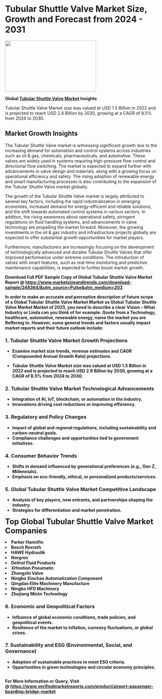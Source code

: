 <H1>Tubular Shuttle Valve Market Size, Growth and Forecast from 2024 - 2031</H1><img class="aligncenter size-medium wp-image-584254" src="https://thirdeyenews.in/wp-content/uploads/2024/09/Global-Market-Research-300x168.jpeg" alt="" width="300" height="168" /><p><strong>Global&nbsp;<a href="https://www.marketsizeandtrends.com/download-sample/248364/&amp;utm_source=Pulse&amp;utm_medium=203">Tubular Shuttle Valve Market</a> Insights</strong></p><p>Tubular Shuttle Valve Market size was valued at USD 1.5 Billion in 2022 and is projected to reach USD 2.8 Billion by 2030, growing at a CAGR of 8.5% from 2024 to 2030.</p><p><h2>Market Growth Insights</h2> <p>The Tubular Shuttle Valve market is witnessing significant growth due to the increasing demand for automation and control systems across industries such as oil & gas, chemicals, pharmaceuticals, and automotive. These valves are widely used in systems requiring high-pressure flow control and directional flow switching. The market is expected to expand further with advancements in valve design and materials, along with a growing focus on operational efficiency and safety. The rising adoption of renewable energy and smart manufacturing processes is also contributing to the expansion of the Tubular Shuttle Valve market globally.</p> <p><strong></strong></p> <p>The growth of the Tubular Shuttle Valve market is largely attributed to several key factors, including the rapid industrialization in emerging economies, increased demand for energy-efficient and reliable solutions, and the shift towards automated control systems in various sectors. In addition, the rising awareness about operational safety, stringent regulations on fluid handling systems, and advancements in valve technology are propelling the market forward. Moreover, the growing investments in the oil & gas industry and infrastructure projects globally are expected to offer substantial growth opportunities for market players.</p> <p>Furthermore, manufacturers are increasingly focusing on the development of technologically advanced and durable Tubular Shuttle Valves that offer improved performance under extreme conditions. The introduction of valves with smart features, such as real-time monitoring and predictive maintenance capabilities, is expected to further boost market growth.</p> <p><strong></p><p><span class=""><strong>Download Full PDF Sample Copy of Global Tubular Shuttle Valve Market Report</strong> @ <a href="https://www.marketsizeandtrends.com/download-sample/248364/&amp;utm_source=Pulse&amp;utm_medium=203" target="_blank">https://www.marketsizeandtrends.com/download-sample/248364/&amp;utm_source=Pulse&amp;utm_medium=203</a></span></p><p>In order to make an accurate and perceptive description of future scope of a Global&nbsp;Tubular Shuttle Valve Market Market as Global&nbsp;Tubular Shuttle Valve Market Market of 2025, you need to describe a clear Vision &ndash; What Industry or Linda can you think of for example: Quote from a Technology, healthcare, automotive, renewable energy, name the market you are Reffering to. However, some general trends and factors usually impact market reports and their future outlook include:</p><h3>1.&nbsp;<strong>Tubular Shuttle Valve Market Growth Projections</strong></h3><ul><li>Examine market size trends, revenue estimates and CAGR (Compounded Annual Growth Rate) projections.</li><li><p>Tubular Shuttle Valve Market size was valued at USD 1.5 Billion in 2022 and is projected to reach USD 2.8 Billion by 2030, growing at a CAGR of 8.5% from 2024 to 2030.</p></li></ul><h3>2.&nbsp;<strong>Tubular Shuttle Valve Market Technological Advancements</strong></h3><ul><li>Integration of AI, IoT, blockchain, or automation in the industry.</li><li>Innovations driving cost reductions or improving efficiency.</li></ul><h3>3.&nbsp;<strong>Regulatory and Policy Changes</strong></h3><ul><li>Impact of global and regional regulations, including sustainability and carbon-neutral goals.</li><li>Compliance challenges and opportunities tied to government initiatives.</li></ul><h3>4.&nbsp;<strong>Consumer Behavior Trends</strong></h3><ul><li>Shifts in demand influenced by generational preferences (e.g., Gen Z, Millennials).</li><li>Emphasis on eco-friendly, ethical, or personalized products/services.</li></ul><h3>5.&nbsp;<strong>Global Tubular Shuttle Valve Market Competitive Landscape</strong></h3><ul><li>Analysis of key players, new entrants, and partnerships shaping the industry.</li><li>Strategies for differentiation and market penetration.</li></ul><p data-pm-slice="1 1 []"><span style="color: inherit; font-family: inherit; font-size: 25px;">Top Global Tubular Shuttle Valve Market Companies</span></p><div class="" data-test-id=""><p><li>Parker Hannifin</li><li> Bosch Rexroth</li><li> HAWE Hydraulik</li><li> Norgren</li><li> Deltrol Fluid Products</li><li> XHnotion Pneumatic</li><li> Zhongzhi Valve</li><li> Ningbo Xinchao Automatization Component</li><li> Qingdao Elite Machinery Manufacture</li><li> Ningbo HFD Machinery</li><li> Zhejiang Mintn Technology</li></p></div><h3>6.&nbsp;<strong>Economic and Geopolitical Factors</strong></h3><ul><li>Influence of global economic conditions, trade policies, and geopolitical events.</li><li>Resilience of the market to inflation, currency fluctuations, or global crises.</li></ul><h3>7.&nbsp;<strong>Sustainability and ESG (Environmental, Social, and Governance)</strong></h3><ul><li>Adoption of sustainable practices to meet ESG criteria.</li><li>Opportunities in green technologies and circular economy principles.</li></ul><h2><strong style="font-size: 14px;">For More Information or Query, Visit @&nbsp;</strong><a style="background-color: #ffffff; font-size: 14px;" href="https://www.marketsizeandtrends.com/report/tubular-shuttle-valve-market/" target="_blank">https://www.verifiedmarketreports.com/product/airport-passenger-boarding-bridge-market</a></h2>

